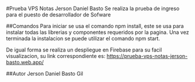 #Prueba VPS Notas Jerson Daniel Basto
Se realiza la prueba de ingreso para el puesto de desarrollador de Sofware

##Comandos
Para iniciar se usa el comando npm install, este se usa para instalar todas las librerias y componentes requeridos por la pagina.
Una vez terminada la instalacion se puede utilizar el comando npm start.

De igual forma se realiza un despliegue en Firebase para su facil visualizacion, su link correspondiente es: https://prueba-vps-notas-jerson-basto.web.app/

##Autor
Jerson Daniel Basto Gil
